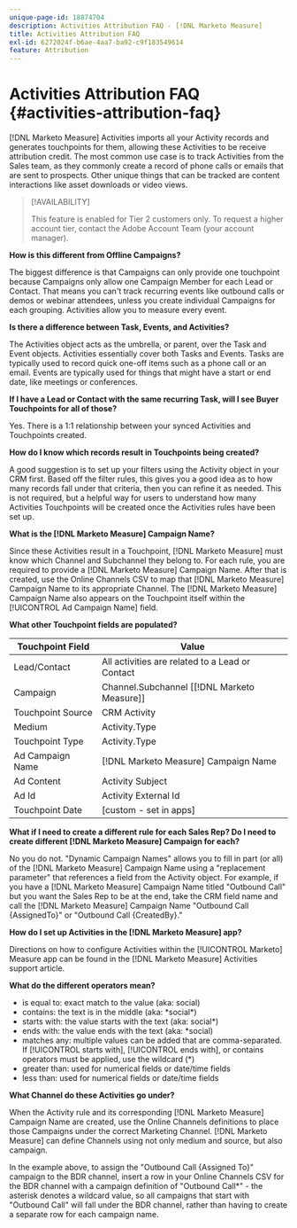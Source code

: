 ```yaml
---
unique-page-id: 18874704
description: Activities Attribution FAQ - [!DNL Marketo Measure]
title: Activities Attribution FAQ
exl-id: 6272024f-b6ae-4aa7-ba92-c9f183549614
feature: Attribution
---
```

# Activities Attribution FAQ {#activities-attribution-faq}

[!DNL Marketo Measure] Activities imports all your Activity records and generates touchpoints for them, allowing these Activities to be receive attribution credit. The most common use case is to track Activities from the Sales team, as they commonly create a record of phone calls or emails that are sent to prospects. Other unique things that can be tracked are content interactions like asset downloads or video views.

>[!AVAILABILITY]
>
>This feature is enabled for Tier 2 customers only. To request a higher account tier, contact the Adobe Account Team (your account manager).

**How is this different from Offline Campaigns?**

The biggest difference is that Campaigns can only provide one touchpoint because Campaigns only allow one Campaign Member for each Lead or Contact. That means you can't track recurring events like outbound calls or demos or webinar attendees, unless you create individual Campaigns for each grouping. Activities allow you to measure every event.

**Is there a difference between Task, Events, and Activities?**

The Activities object acts as the umbrella, or parent, over the Task and Event objects. Activities essentially cover both Tasks and Events. Tasks are typically used to record quick one-off items such as a phone call or an email. Events are typically used for things that might have a start or end date, like meetings or conferences.

**If I have a Lead or Contact with the same recurring Task, will I see Buyer Touchpoints for all of those?**

Yes. There is a 1:1 relationship between your synced Activities and Touchpoints created.

**How do I know which records result in Touchpoints being created?**

A good suggestion is to set up your filters using the Activity object in your CRM first. Based off the filter rules, this gives you a good idea as to how many records fall under that criteria, then you can refine it as needed. This is not required, but a helpful way for users to understand how many Activities Touchpoints will be created once the Activities rules have been set up.

**What is the [!DNL Marketo Measure] Campaign Name?**

Since these Activities result in a Touchpoint, [!DNL Marketo Measure] must know which Channel and Subchannel they belong to. For each rule, you are required to provide a [!DNL Marketo Measure] Campaign Name. After that is created, use the Online Channels CSV to map that [!DNL Marketo Measure] Campaign Name to its appropriate Channel. The [!DNL Marketo Measure] Campaign Name also appears on the Touchpoint itself within the [!UICONTROL Ad Campaign Name] field.

**What other Touchpoint fields are populated?**

| **Touchpoint Field** | **Value** |
|---|---|
| Lead/Contact | All activities are related to a Lead or Contact |
| Campaign | Channel.Subchannel [[!DNL Marketo Measure]] |
| Touchpoint Source | CRM Activity |
| Medium | Activity.Type |
| Touchpoint Type | Activity.Type |
| Ad Campaign Name | [!DNL Marketo Measure] Campaign Name |
| Ad Content | Activity Subject |
| Ad Id | Activity External Id |
| Touchpoint Date | [custom - set in apps] |

**What if I need to create a different rule for each Sales Rep? Do I need to create different [!DNL Marketo Measure] Campaign for each?**

No you do not. "Dynamic Campaign Names" allows you to fill in part (or all) of the [!DNL Marketo Measure] Campaign Name using a "replacement parameter" that references a field from the Activity object. For example, if you have a [!DNL Marketo Measure] Campaign Name titled "Outbound Call" but you want the Sales Rep to be at the end, take the CRM field name and call the [!DNL Marketo Measure] Campaign Name "Outbound Call {AssignedTo}" or "Outbound Call {CreatedBy}."

**How do I set up Activities in the [!DNL Marketo Measure] app?**

Directions on how to configure Activities within the [!UICONTROL Marketo] Measure app can be found in the [!DNL Marketo Measure] Activities support article.

**What do the different operators mean?**

* is equal to: exact match to the value (aka: social)
* contains: the text is in the middle (aka: &#42;social&#42;)
* starts with: the value starts with the text (aka: social&#42;)
* ends with: the value ends with the text (aka: &#42;social)
* matches any: multiple values can be added that are comma-separated. If [!UICONTROL starts with], [!UICONTROL ends with], or contains operators must be applied, use the wildcard (&#42;)
* greater than: used for numerical fields or date/time fields
* less than: used for numerical fields or date/time fields

**What Channel do these Activities go under?**

When the Activity rule and its corresponding [!DNL Marketo Measure] Campaign Name are created, use the Online Channels definitions to place those Campaigns under the correct Marketing Channel. [!DNL Marketo Measure] can define Channels using not only medium and source, but also campaign.

In the example above, to assign the "Outbound Call {Assigned To}" campaign to the BDR channel, insert a row in your Online Channels CSV for the BDR channel with a campaign definition of "Outbound Call&#42;" - the asterisk denotes a wildcard value, so all campaigns that start with "Outbound Call" will fall under the BDR channel, rather than having to create a separate row for each campaign name.
